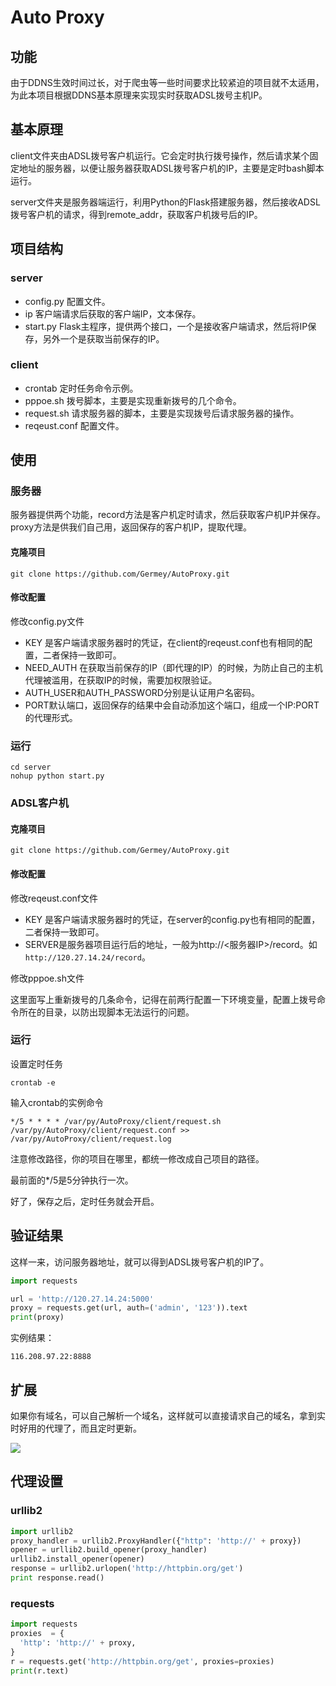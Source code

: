 # Auto Proxy
## 功能

由于DDNS生效时间过长，对于爬虫等一些时间要求比较紧迫的项目就不太适用，为此本项目根据DDNS基本原理来实现实时获取ADSL拨号主机IP。

## 基本原理

client文件夹由ADSL拨号客户机运行。它会定时执行拨号操作，然后请求某个固定地址的服务器，以便让服务器获取ADSL拨号客户机的IP，主要是定时bash脚本运行。

server文件夹是服务器端运行，利用Python的Flask搭建服务器，然后接收ADSL拨号客户机的请求，得到remote_addr，获取客户机拨号后的IP。

## 项目结构

### server

- config.py 配置文件。
- ip 客户端请求后获取的客户端IP，文本保存。
- start.py Flask主程序，提供两个接口，一个是接收客户端请求，然后将IP保存，另外一个是获取当前保存的IP。

### client

* crontab 定时任务命令示例。
* pppoe.sh 拨号脚本，主要是实现重新拨号的几个命令。
* request.sh 请求服务器的脚本，主要是实现拨号后请求服务器的操作。
* reqeust.conf 配置文件。

## 使用

### 服务器

服务器提供两个功能，record方法是客户机定时请求，然后获取客户机IP并保存。proxy方法是供我们自己用，返回保存的客户机IP，提取代理。

#### 克隆项目

```
git clone https://github.com/Germey/AutoProxy.git
```

#### 修改配置

修改config.py文件

* KEY 是客户端请求服务器时的凭证，在client的reqeust.conf也有相同的配置，二者保持一致即可。
* NEED_AUTH 在获取当前保存的IP（即代理的IP）的时候，为防止自己的主机代理被滥用，在获取IP的时候，需要加权限验证。
* AUTH_USER和AUTH_PASSWORD分别是认证用户名密码。
* PORT默认端口，返回保存的结果中会自动添加这个端口，组成一个IP:PORT的代理形式。

### 运行

```
cd server
nohup python start.py
```

### ADSL客户机

#### 克隆项目

```
git clone https://github.com/Germey/AutoProxy.git
```

#### 修改配置

修改reqeust.conf文件

* KEY 是客户端请求服务器时的凭证，在server的config.py也有相同的配置，二者保持一致即可。
* SERVER是服务器项目运行后的地址，一般为http://<服务器IP>/record。如`http://120.27.14.24/record`。

修改pppoe.sh文件

这里面写上重新拨号的几条命令，记得在前两行配置一下环境变量，配置上拨号命令所在的目录，以防出现脚本无法运行的问题。

### 运行

设置定时任务

```
crontab -e
```

输入crontab的实例命令

```
*/5 * * * * /var/py/AutoProxy/client/request.sh /var/py/AutoProxy/client/request.conf >> /var/py/AutoProxy/client/request.log
```

注意修改路径，你的项目在哪里，都统一修改成自己项目的路径。

最前面的*/5是5分钟执行一次。

好了，保存之后，定时任务就会开启。

## 验证结果

这样一来，访问服务器地址，就可以得到ADSL拨号客户机的IP了。

```python
import requests

url = 'http://120.27.14.24:5000'
proxy = requests.get(url, auth=('admin', '123')).text
print(proxy)
```

实例结果：

```
116.208.97.22:8888
```

## 扩展

如果你有域名，可以自己解析一个域名，这样就可以直接请求自己的域名，拿到实时好用的代理了，而且定时更新。

![](http://opencdn.cuiqingcai.com/proxy.png)

## 代理设置

### urllib2

```python
import urllib2
proxy_handler = urllib2.ProxyHandler({"http": 'http://' + proxy})
opener = urllib2.build_opener(proxy_handler)
urllib2.install_opener(opener)
response = urllib2.urlopen('http://httpbin.org/get')
print response.read()
```

### requests

```python
import requests
proxies  = {
  'http': 'http://' + proxy,
}
r = requests.get('http://httpbin.org/get', proxies=proxies)
print(r.text)
```